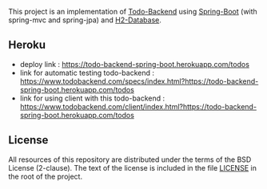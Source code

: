 This project is an implementation of [Todo-Backend](http://www.todobackend.com/) using [Spring-Boot](https://spring.io/projects/spring-boot) (with spring-mvc and spring-jpa) and [H2-Database](https://www.h2database.com/).

## Heroku
* deploy link : https://todo-backend-spring-boot.herokuapp.com/todos
* link for automatic testing todo-backend : https://www.todobackend.com/specs/index.html?https://todo-backend-spring-boot.herokuapp.com/todos
* link for using client with this todo-backend : https://www.todobackend.com/client/index.html?https://todo-backend-spring-boot.herokuapp.com/todos


## License
All resources of this repository are distributed under the terms of the BSD License (2-clause).
The text of the license is included in the file [LICENSE](./LICENSE) in the root of the project.
